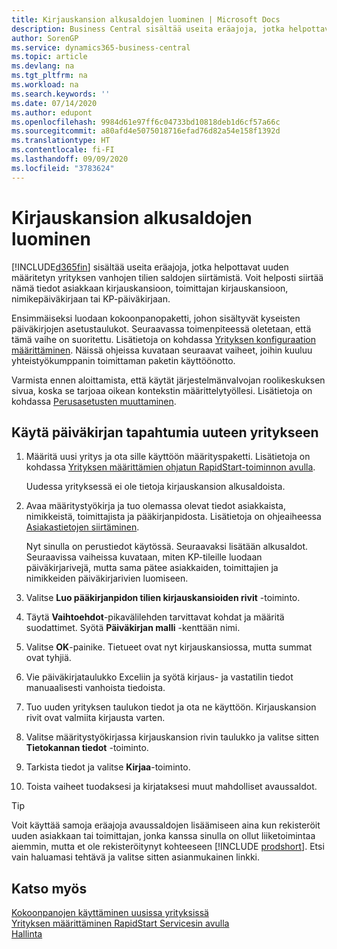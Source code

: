 ```yaml
---
title: Kirjauskansion alkusaldojen luominen | Microsoft Docs
description: Business Central sisältää useita eräajoja, jotka helpottavat uuden määritetyn yrityksen vanhojen tilien saldojen siirtämistä. Voit helposti siirtää nämä tiedot ja kirjauskansion kirjaukset.
author: SorenGP
ms.service: dynamics365-business-central
ms.topic: article
ms.devlang: na
ms.tgt_pltfrm: na
ms.workload: na
ms.search.keywords: ''
ms.date: 07/14/2020
ms.author: edupont
ms.openlocfilehash: 9984d61e97ff6c04733bd10818deb1d6cf57a66c
ms.sourcegitcommit: a80afd4e5075018716efad76d82a54e158f1392d
ms.translationtype: HT
ms.contentlocale: fi-FI
ms.lasthandoff: 09/09/2020
ms.locfileid: "3783624"
---
```

# <a name="create-journal-opening-balances"></a>Kirjauskansion alkusaldojen luominen

[!INCLUDE[d365fin](includes/d365fin_md.md)] sisältää useita eräajoja, jotka helpottavat uuden määritetyn yrityksen vanhojen tilien saldojen siirtämistä. Voit helposti siirtää nämä tiedot asiakkaan kirjauskansioon, toimittajan kirjauskansioon, nimikepäiväkirjaan tai KP-päiväkirjaan.

Ensimmäiseksi luodaan kokoonpanopaketti, johon sisältyvät kyseisten päiväkirjojen asetustaulukot. Seuraavassa toimenpiteessä oletetaan, että tämä vaihe on suoritettu. Lisätietoja on kohdassa [Yrityksen konfiguraation määrittäminen](admin-set-up-company-configuration.md). Näissä ohjeissa kuvataan seuraavat vaiheet, joihin kuuluu yhteistyökumppanin toimittaman paketin käyttöönotto.  

Varmista ennen aloittamista, että käytät järjestelmänvalvojan roolikeskuksen sivua, koska se tarjoaa oikean kontekstin määrittelytyöllesi. Lisätietoja on kohdassa [Perusasetusten muuttaminen](ui-change-basic-settings.md).

## <a name="to-apply-the-entries-in-a-journal-to-a-new-company"></a>Käytä päiväkirjan tapahtumia uuteen yritykseen

1. Määritä uusi yritys ja ota sille käyttöön määrityspaketti. Lisätietoja on kohdassa [Yrityksen määrittämien ohjatun RapidStart-toiminnon avulla](admin-how-to-configure-a-company-with-the-rapidstart-wizard.md).  

    Uudessa yrityksessä ei ole tietoja kirjauskansion alkusaldoista.  

2. Avaa määritystyökirja ja tuo olemassa olevat tiedot asiakkaista, nimikkeistä, toimittajista ja pääkirjanpidosta. Lisätietoja on ohjeaiheessa [Asiakastietojen siirtäminen](admin-migrate-customer-data.md).  

    Nyt sinulla on perustiedot käytössä. Seuraavaksi lisätään alkusaldot. Seuraavissa vaiheissa kuvataan, miten KP-tileille luodaan päiväkirjarivejä, mutta sama pätee asiakkaiden, toimittajien ja nimikkeiden päiväkirjarivien luomiseen.  
3. Valitse **Luo pääkirjanpidon tilien kirjauskansioiden rivit** -toiminto.  
4. Täytä **Vaihtoehdot**-pikavälilehden tarvittavat kohdat ja määritä suodattimet. Syötä **Päiväkirjan malli** -kenttään nimi.  
5. Valitse **OK**-painike. Tietueet ovat nyt kirjauskansiossa, mutta summat ovat tyhjiä.  
6. Vie päiväkirjataulukko Exceliin ja syötä kirjaus- ja vastatilin tiedot manuaalisesti vanhoista tiedoista.
7. Tuo uuden yrityksen taulukon tiedot ja ota ne käyttöön. Kirjauskansion rivit ovat valmiita kirjausta varten.  
8. Valitse määritystyökirjassa kirjauskansion rivin taulukko ja valitse sitten **Tietokannan tiedot** -toiminto.  
9. Tarkista tiedot ja valitse **Kirjaa**-toiminto.  
10. Toista vaiheet tuodaksesi ja kirjataksesi muut mahdolliset avaussaldot.  

> [!TIP]
> Voit käyttää samoja eräajoja avaussaldojen lisäämiseen aina kun rekisteröit uuden asiakkaan tai toimittajan, jonka kanssa sinulla on ollut liiketoimintaa aiemmin, mutta et ole rekisteröitynyt kohteeseen [!INCLUDE [prodshort](includes/prodshort.md)]. Etsi vain haluamasi tehtävä ja valitse sitten asianmukainen linkki.

## <a name="see-also"></a>Katso myös

[Kokoonpanojen käyttäminen uusissa yrityksissä](admin-apply-configuration-to-new-companies.md)  
[Yrityksen määrittäminen RapidStart Servicesin avulla](admin-set-up-a-company-with-rapidstart.md)  
[Hallinta](admin-setup-and-administration.md)  
